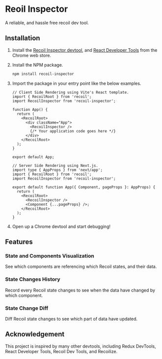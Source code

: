 # Reoil Inspector

A reliable, and hassle free recoil dev tool.

## Installation

1. Install the [Recoil Inspector devtool](https://chrome.google.com/webstore/category/extensions?hl=en-US), and [React Developer Tools](https://chrome.google.com/webstore/detail/react-developer-tools/fmkadmapgofadopljbjfkapdkoienihi?hl=en-US) from the Chrome web store.
2. Install the NPM package.
   ```zsh
   npm install recoil-inspector
   ```
3. Import the package in your entry point like the below examples.

   ```tsx
   // Client Side Rendering using Vite's React template.
   import { RecoilRoot } from 'recoil';
   import RecoilInspector from 'recoil-inspector';

   function App() {
     return (
       <RecoilRoot>
         <div className="App">
           <RecoilInspector />
           {/* Your application code goes here */}
         </div>
       </RecoilRoot>
     );
   }

   export default App;
   ```

   ```tsx
   // Server Side Rendering using Next.js.
   import type { AppProps } from 'next/app';
   import { RecoilRoot } from 'recoil';
   import RecoilInspector from 'recoil-inspector';

   export default function App({ Component, pageProps }: AppProps) {
     return (
       <RecoilRoot>
         <RecoilInspector />
         <Component {...pageProps} />;
       </RecoilRoot>
     );
   }
   ```

4. Open up a Chrome devtool and start debugging!

## Features

### State and Components Visualization

See which components are referencing which Recoil states, and their data.

<!-- TODO: GIF goes here -->

### State Changes History

Record every Recoil state changes to see when the data have changed by which component.

<!-- TODO: GIF goes here -->

### State Change Diff

Diff Recoil state changes to see which part of data have updated.

<!-- TODO: GIF goes here -->

## Acknowledgement

This project is inspired by many other devtools, including Redux DevTools, React Developer Tools, Recoil Dev Tools, and Recoilize.
